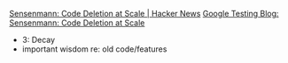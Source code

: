 
[Sensenmann: Code Deletion at Scale | Hacker News](https://news.ycombinator.com/item?id=35755841)
[Google Testing Blog: Sensenmann: Code Deletion at Scale](https://testing.googleblog.com/2023/04/sensenmann-code-deletion-at-scale.html)
- 3: Decay
- important wisdom re: old code/features
